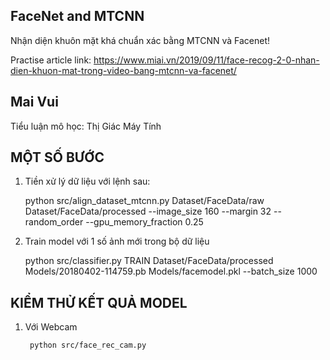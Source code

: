 ## FaceNet and MTCNN
Nhận diện khuôn mặt khá chuẩn xác bằng MTCNN và Facenet!

Practise article link: 
https://www.miai.vn/2019/09/11/face-recog-2-0-nhan-dien-khuon-mat-trong-video-bang-mtcnn-va-facenet/

## Mai Vui
Tiểu luận mô học: Thị Giác Máy Tính

## MỘT SỐ BƯỚC
1. Tiền xử lý dữ liệu với lệnh sau:

    python src/align_dataset_mtcnn.py  Dataset/FaceData/raw Dataset/FaceData/processed --image_size 160 --margin 32  --random_order --gpu_memory_fraction 0.25

2. Train model với 1 số ảnh mới trong bộ dữ liệu 

    python src/classifier.py TRAIN Dataset/FaceData/processed Models/20180402-114759.pb Models/facemodel.pkl --batch_size 1000

## KIỂM THỬ KẾT QUẢ MODEL

1. Với Webcam
    
        python src/face_rec_cam.py

 